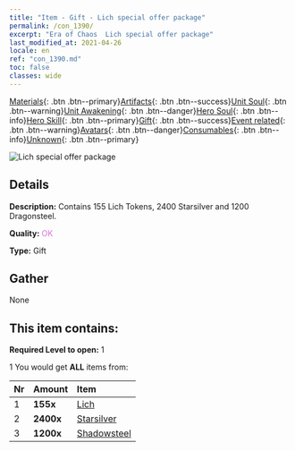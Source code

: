 ```yaml
---
title: "Item - Gift - Lich special offer package"
permalink: /con_1390/
excerpt: "Era of Chaos  Lich special offer package"
last_modified_at: 2021-04-26
locale: en
ref: "con_1390.md"
toc: false
classes: wide
---
```

 [Materials](/Items/){: .btn .btn--primary}[Artifacts](/Items/Artifacts/){: .btn .btn--success}[Unit Soul](/Items/UnitSoul/){: .btn .btn--warning}[Unit Awakening](/Items/UnitAwakening/){: .btn .btn--danger}[Hero Soul](/Items/HeroSoul/){: .btn .btn--info}[Hero Skill](/Items/HeroSkill/){: .btn .btn--primary}[Gift](/Items/Gift/){: .btn .btn--success}[Event related](/Items/Events/){: .btn .btn--warning}[Avatars](/Items/Avatars/){: .btn .btn--danger}[Consumables](/Items/Consumables/){: .btn .btn--info}[Unknown](/Items/Unknown/){: .btn .btn--primary}

 ![Lich special offer package](/images/t/i_907004.png)

## Details
 **Description:** Contains 155 Lich Tokens, 2400 Starsilver and 1200 Dragonsteel.

 **Quality:** <span style="color: #DA70D6">OK</span>

 **Type:** Gift

## Gather

  None

## This item contains:

 **Required Level to open:** 1

 1 You would get **ALL** items  from:

  | Nr | Amount |     Item    |
  |:---|:-------|:------------|
  | 1 |  **155x** | [Lich](/Items/unt_212/) |  | 
  | 2 |  **2400x** | [Starsilver](/Items/con_882/) |  | 
  | 3 |  **1200x** | [Shadowsteel](/Items/con_881/) |  | 
